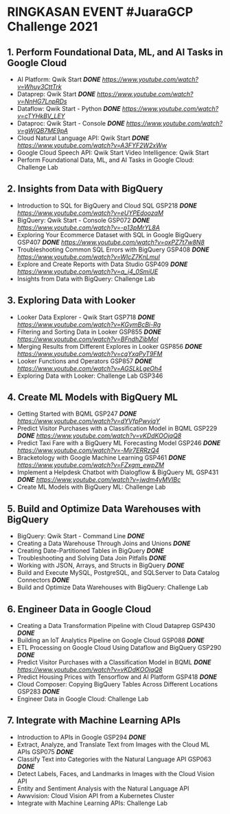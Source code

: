 # RINGKASAN EVENT #JuaraGCP Challenge 2021

## 1. Perform Foundational Data, ML, and AI Tasks in Google Cloud
- AI Platform: Qwik Start **_DONE_** _https://www.youtube.com/watch?v=Whuy3CttTrk_
- Dataprep: Qwik Start **_DONE_** _https://www.youtube.com/watch?v=NnHG7LnpRDs_
- Dataflow: Qwik Start - Python **_DONE_** _https://www.youtube.com/watch?v=cTYHkBV_LEY_
- Dataproc: Qwik Start - Console **_DONE_** _https://www.youtube.com/watch?v=gWjQB7ME9pA_
- Cloud Natural Language API: Qwik Start **_DONE_** _https://www.youtube.com/watch?v=A3FYF2W2xWw_
- Google Cloud Speech API: Qwik Start
Video Intelligence: Qwik Start
- Perform Foundational Data, ML, and AI Tasks in Google Cloud: Challenge Lab

## 2. Insights from Data with BigQuery
- Introduction to SQL for BigQuery and Cloud SQL GSP218 **_DONE_** _https://www.youtube.com/watch?v=eUYPEdoozaM_
- BigQuery: Qwik Start - Console GSP072 **_DONE_** _https://www.youtube.com/watch?v=-p13pMrYL8A_
- Exploring Your Ecommerce Dataset with SQL in Google BigQuery GSP407 **_DONE_** _https://www.youtube.com/watch?v=oxPZ7t7w8N8_
- Troubleshooting Common SQL Errors with BigQuery GSP408 **_DONE_** _https://www.youtube.com/watch?v=WIcZ7KnLmuI_
- Explore and Create Reports with Data Studio GSP409 **_DONE_** _https://www.youtube.com/watch?v=a_j4_0SmiUE_
- Insights from Data with BigQuery: Challenge Lab

## 3. Exploring Data with Looker
- Looker Data Explorer - Qwik Start GSP718 **_DONE_** _https://www.youtube.com/watch?v=KGymBcBi-Rg_
- Filtering and Sorting Data in Looker GSP855 **_DONE_** _https://www.youtube.com/watch?v=BFndhZibMoI_
- Merging Results from Different Explores in Looker GSP856 **_DONE_** _https://www.youtube.com/watch?v=cqYxqPyT9FM_
- Looker Functions and Operators GSP857 **_DONE_** _https://www.youtube.com/watch?v=AGSLkLgeOh4_
- Exploring Data with Looker: Challenge Lab GSP346

## 4. Create ML Models with BigQuery ML
- Getting Started with BQML GSP247 **_DONE_** _https://www.youtube.com/watch?v=dYVfpPwvjqY_
- Predict Visitor Purchases with a Classification Model in BQML GSP229 **_DONE_** _https://www.youtube.com/watch?v=vKDdKOOjqQ8_
- Predict Taxi Fare with a BigQuery ML Forecasting Model GSP246 **_DONE_** _https://www.youtube.com/watch?v=-Mjr7ERRzQ4_
- Bracketology with Google Machine Learning GSP461 **_DONE_** _https://www.youtube.com/watch?v=FZxgm_ewpZM_
- Implement a Helpdesk Chatbot with Dialogflow & BigQuery ML GSP431 **_DONE_** _https://www.youtube.com/watch?v=jwdm4yMVIBc_
- Create ML Models with BigQuery ML: Challenge Lab

## 5. Build and Optimize Data Warehouses with BigQuery
- BigQuery: Qwik Start - Command Line **_DONE_**
- Creating a Data Warehouse Through Joins and Unions **_DONE_**
- Creating Date-Partitioned Tables in BigQuery **_DONE_**
- Troubleshooting and Solving Data Join Pitfalls **_DONE_**
- Working with JSON, Arrays, and Structs in BigQuery **_DONE_**
- Build and Execute MySQL, PostgreSQL, and SQLServer to Data Catalog Connectors **_DONE_**
- Build and Optimize Data Warehouses with BigQuery: Challenge Lab

## 6. Engineer Data in Google Cloud
- Creating a Data Transformation Pipeline with Cloud Dataprep GSP430 **_DONE_**
- Building an IoT Analytics Pipeline on Google Cloud GSP088 **_DONE_**
- ETL Processing on Google Cloud Using Dataflow and BigQuery GSP290 **_DONE_**
- Predict Visitor Purchases with a Classification Model in BQML **_DONE_** _https://www.youtube.com/watch?v=vKDdKOOjqQ8_
- Predict Housing Prices with Tensorflow and AI Platform GSP418 **_DONE_**
- Cloud Composer: Copying BigQuery Tables Across Different Locations GSP283 **_DONE_**
- Engineer Data in Google Cloud: Challenge Lab

## 7. Integrate with Machine Learning APIs
- Introduction to APIs in Google GSP294 **_DONE_**
- Extract, Analyze, and Translate Text from Images with the Cloud ML APIs GSP075 **_DONE_**
- Classify Text into Categories with the Natural Language API GSP063 **_DONE_**
- Detect Labels, Faces, and Landmarks in Images with the Cloud Vision API
- Entity and Sentiment Analysis with the Natural Language API
- Awwvision: Cloud Vision API from a Kubernetes Cluster
- Integrate with Machine Learning APIs: Challenge Lab